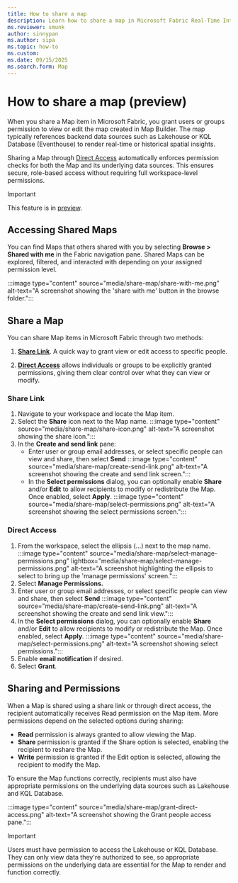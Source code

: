 ```yaml
---
title: How to share a map 
description: Learn how to share a map in Microsoft Fabric Real-Time Intelligence.
ms.reviewer: smunk
author: sinnypan
ms.author: sipa
ms.topic: how-to
ms.custom:
ms.date: 09/15/2025
ms.search.form: Map
---
```


# How to share a map (preview)

When you share a Map item in Microsoft Fabric, you grant users or groups permission to view or edit the map created in Map Builder. The map typically references backend data sources such as Lakehouse or KQL Database (Eventhouse) to render real-time or historical spatial insights.

Sharing a Map through [Direct Access](#direct-access) automatically enforces permission checks for both the Map and its underlying data sources. This ensures secure, role-based access without requiring full workspace-level permissions.

> [!IMPORTANT]
> This feature is in [preview](../../fundamentals/preview.md).

## Accessing Shared Maps

You can find Maps that others shared with you by selecting **Browse > Shared with me** in the Fabric navigation pane. Shared Maps can be explored, filtered, and interacted with depending on your assigned permission level.

:::image type="content" source="media/share-map/share-with-me.png" alt-text="A screenshot showing the 'share with me' button in the browse folder.":::

## Share a Map

You can share Map items in Microsoft Fabric through two methods:

1. [**Share Link**](#share-link). A quick way to grant view or edit access to specific people.

2. [**Direct Access**](#direct-access) allows individuals or groups to be explicitly granted permissions, giving them clear control over what they can view or modify.

### Share Link

1. Navigate to your workspace and locate the Map item.
1. Select the **Share** icon next to the Map name.
  :::image type="content" source="media/share-map/share-icon.png" alt-text="A screenshot showing the share icon.":::
1. In the **Create and send link** pane:
    - Enter user or group email addresses, or select specific people can view and share, then select **Send**
      :::image type="content" source="media/share-map/create-send-link.png" alt-text="A screenshot showing the create and send link screen.":::
    - In the **Select permissions** dialog, you can optionally enable **Share** and/or **Edit** to allow recipients to modify or redistribute the Map. Once enabled, select **Apply**.
      :::image type="content" source="media/share-map/select-permissions.png" alt-text="A screenshot showing the select permissions screen.":::

### Direct Access

1. From the workspace, select the ellipsis (...) next to the map name.
   :::image type="content" source="media/share-map/select-manage-permissions.png" lightbox="media/share-map/select-manage-permissions.png"  alt-text="A screenshot highlighting the ellipsis to select to bring up the 'manage permissions' screen.":::
1. Select **Manage Permissions.**
1. Enter user or group email addresses, or select specific people can view and share, then select **Send**
  :::image type="content" source="media/share-map/create-send-link.png" alt-text="A screenshot showing the create and send link view.":::
1. In the **Select permissions** dialog, you can optionally enable **Share** and/or **Edit** to allow recipients to modify or redistribute the Map. Once enabled, select **Apply**.
  :::image type="content" source="media/share-map/select-permissions.png" alt-text="A screenshot showing select permissions.":::
1. Enable **email notification** if desired.
1. Select **Grant**.

## Sharing and Permissions

When a Map is shared using a share link or through direct access, the recipient automatically receives Read permission on the Map item. More permissions depend on the selected options during sharing:

- **Read** permission is always granted to allow viewing the Map.
- **Share** permission is granted if the Share option is selected, enabling the recipient to reshare the Map.
- **Write** permission is granted if the Edit option is selected, allowing the recipient to modify the Map.

To ensure the Map functions correctly, recipients must also have appropriate permissions on the underlying data sources such as Lakehouse and KQL Database.

:::image type="content" source="media/share-map/grant-direct-access.png" alt-text="A screenshot showing the Grant people access pane.":::

> [!IMPORTANT]
>
> Users must have permission to access the Lakehouse or KQL Database. They can only view data they're authorized to see, so appropriate permissions on the underlying data are essential for the Map to render and function correctly.
